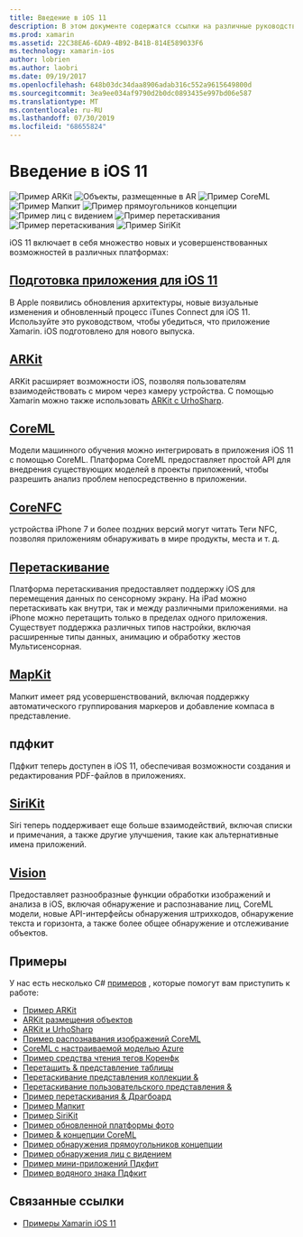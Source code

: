 ```yaml
---
title: Введение в iOS 11
description: В этом документе содержатся ссылки на различные руководства, в которых описываются функции iOS 11, включая ARKit, CoreML, Мапкит, Пдфкит, SiriKit, концепцию инфраструктуры и многое другое.
ms.prod: xamarin
ms.assetid: 22C38EA6-6DA9-4B92-B41B-814E589033F6
ms.technology: xamarin-ios
author: lobrien
ms.author: laobri
ms.date: 09/19/2017
ms.openlocfilehash: 648b03dc34daa8906adab316c552a9615649800d
ms.sourcegitcommit: 3ea9ee034af9790d2b0dc0893435e997bd06e587
ms.translationtype: MT
ms.contentlocale: ru-RU
ms.lasthandoff: 07/30/2019
ms.locfileid: "68655824"
---
```

# <a name="introduction-to-ios-11"></a>Введение в iOS 11

![Пример ARKit](images/arkit.png) ![Объекты, размещенные в AR](images/arkit2.png) ![Пример CoreML](images/coreml.png) ![Пример Мапкит](images/mapkit.png) ![Пример прямоугольников концепции](images/vision1.png) ![Пример лиц с видением](images/vision2.png) ![Пример перетаскивания](images/drag-drop.png) ![Пример перетаскивания](images/drag-drop2.png) ![Пример SiriKit](images/sirikit.png)

iOS 11 включает в себя множество новых и усовершенствованных возможностей в различных платформах:

## <a name="preparing-your-app-for-ios-11updating-your-appindexmd"></a>[Подготовка приложения для iOS 11](updating-your-app/index.md)

В Apple появились обновления архитектуры, новые визуальные изменения и обновленный процесс iTunes Connect для iOS 11. Используйте это руководством, чтобы убедиться, что приложение Xamarin. iOS подготовлено для нового выпуска.

## <a name="arkitarkitindexmd"></a>[ARKit](arkit/index.md)

ARKit расширяет возможности iOS, позволяя пользователям взаимодействовать с миром через камеру устройства.
С помощью Xamarin можно также использовать [ARKit с UrhoSharp](arkit/urhosharp.md).

## <a name="coremlcoremlmd"></a>[CoreML](coreml.md)

Модели машинного обучения можно интегрировать в приложения iOS 11 с помощью CoreML. Платформа CoreML предоставляет простой API для внедрения существующих моделей в проекты приложений, чтобы разрешить анализ проблем непосредственно в приложении.

## <a name="corenfccorenfcmd"></a>[CoreNFC](corenfc.md)

устройства iPhone 7 и более поздних версий могут читать Теги NFC, позволяя приложениям обнаруживать в мире продукты, места и т. д.

## <a name="drag-and-dropdrag-and-dropmd"></a>[Перетаскивание](drag-and-drop.md)

Платформа перетаскивания предоставляет поддержку iOS для перемещения данных по сенсорному экрану. На iPad можно перетаскивать как внутри, так и между различными приложениями. на iPhone можно перетащить только в пределах одного приложения. Существует поддержка различных типов настройки, включая расширенные типы данных, анимацию и обработку жестов Мультисенсорная.

## <a name="mapkitmapkitmd"></a>[MapKit](mapkit.md)

Мапкит имеет ряд усовершенствований, включая поддержку автоматического группирования маркеров и добавление компаса в представление.

## <a name="pdfkit"></a>пдфкит

Пдфкит теперь доступен в iOS 11, обеспечивая возможности создания и редактирования PDF-файлов в приложениях.

## <a name="sirikitsirikitmd"></a>[SiriKit](sirikit.md)

Siri теперь поддерживает еще больше взаимодействий, включая списки и примечания, а также другие улучшения, такие как альтернативные имена приложений.

## <a name="visionvisionmd"></a>[Vision](vision.md)

Предоставляет разнообразные функции обработки изображений и анализа в iOS, включая обнаружение и распознавание лиц, CoreML модели, новые API-интерфейсы обнаружения штрихкодов, обнаружение текста и горизонта, а также более общее обнаружение и отслеживание объектов.

## <a name="samples"></a>Примеры

У нас есть несколько C# [примеров](https://docs.microsoft.com/samples/browse/?products=xamarin&term=Xamarin.iOS+iOS11) , которые помогут вам приступить к работе:

* [Пример ARKit](https://docs.microsoft.com/samples/xamarin/ios-samples/ios11-arkitsample)
* [ARKit размещения объектов](https://docs.microsoft.com/samples/xamarin/ios-samples/ios11-arkitplacingobjects)
* [ARKit и UrhoSharp](arkit/urhosharp.md)
* [Пример распознавания изображений CoreML](https://docs.microsoft.com/samples/xamarin/ios-samples/ios11-coremlimagerecognition)
* [CoreML с настраиваемой моделью Azure](https://docs.microsoft.com/samples/xamarin/ios-samples/ios11-coremlazuremodel)
* [Пример средства чтения тегов Коренфк](https://docs.microsoft.com/samples/xamarin/ios-samples/ios11-nfctagreader)
* [Перетащить & представление таблицы](https://docs.microsoft.com/samples/xamarin/ios-samples/ios11-draganddroptableview)
* [Перетаскивание представления коллекции &](https://docs.microsoft.com/samples/xamarin/ios-samples/ios11-draganddropcollectionview)
* [Перетаскивание пользовательского представления &](https://docs.microsoft.com/samples/xamarin/ios-samples/ios11-draganddropcustomview)
* [Пример перетаскивания & Драгбоард](https://docs.microsoft.com/samples/xamarin/ios-samples/ios11-draganddropdragboard)
* [Пример Мапкит](https://docs.microsoft.com/samples/xamarin/ios-samples/ios11-mapkitsample)
* [Пример SiriKit](https://docs.microsoft.com/samples/xamarin/ios-samples/ios11-sirikitsample)
* [Пример обновленной платформы фото](https://docs.microsoft.com/samples/xamarin/ios-samples/ios11-samplephotoapp)
* [Пример & концепции CoreML](https://docs.microsoft.com/samples/xamarin/ios-samples/ios11-coremlvision)
* [Пример обнаружения прямоугольников концепции](https://docs.microsoft.com/samples/xamarin/ios-samples/ios11-visionrectangles/)
* [Пример обнаружения лиц с видением](https://docs.microsoft.com/samples/xamarin/ios-samples/ios11-visionfaces)
* [Пример мини-приложений Пдкфит](https://docs.microsoft.com/samples/xamarin/ios-samples/ios11-pdfannotationwidgetsadvanced)
* [Пример водяного знака Пдфкит](https://docs.microsoft.com/samples/xamarin/ios-samples/ios11-pdfdocumentwatermark)

## <a name="related-links"></a>Связанные ссылки

- [Примеры Xamarin iOS 11](https://docs.microsoft.com/samples/browse/?products=xamarin&term=Xamarin.iOS+iOS11)